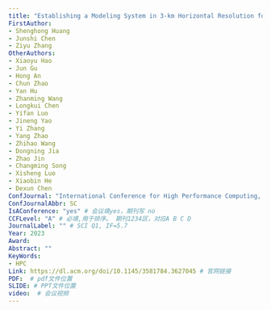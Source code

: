 ```yaml
---
title: "Establishing a Modeling System in 3-km Horizontal Resolution for Global Atmospheric Circulation triggered by Submarine Volcanic Eruptions with 400 Billion Smoothed Particle Hydrodynamics"
FirstAuthor:
- Shenghong Huang
- Junshi Chen
- Ziyu Zhang
OtherAuthors:
- Xiaoyu Hao
- Jun Gu
- Hong An
- Chun Zhao
- Yan Hu
- Zhanming Wang
- Longkui Chen
- Yifan Luo
- Jineng Yao
- Yi Zhang
- Yang Zhao
- Zhihao Wang
- Dongning Jia
- Zhao Jin
- Changming Song
- Xisheng Luo
- Xiaobin He
- Dexun Chen
ConfJournal: "International Conference for High Performance Computing, Networking, Storage and Analysis"
ConfJournalAbbr: SC
IsAConference: "yes" # 会议填yes，期刊写 no
CCFLevel: "A" # 必填,用于排序。 期刊1234区，对应A B C D
JournalLabel: "" # SCI Q1, IF=5.7
Year: 2023
Award: 
Abstract: ""
KeyWords:
- HPC
Link: https://dl.acm.org/doi/10.1145/3581784.3627045 # 官网链接 
PDF:  # pdf文件位置
SLIDE: # PPT文件位置
video:  # 会议视频
---
```

